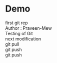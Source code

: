 # Demo
first git rep
<br>
Author : Praveen-Mew
<br>
Testing of Git
<br>
next modification
<br>
git pull
<br>
git push
<br>
git push

